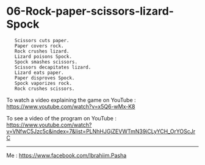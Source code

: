 # 06-Rock-paper-scissors-lizard-Spock

	   Scissors cuts paper.
	   Paper covers rock.
	   Rock crushes lizard.
	   Lizard poisons Spock.
	   Spock smashes scissors.
	   Scissors decapitates lizard.
	   Lizard eats paper.
	   Paper disproves Spock.
	   Spock vaporizes rock.
	   Rock crushes scissors.
     
To watch a video explaining the game on YouTube :
https://www.youtube.com/watch?v=x5Q6-wMx-K8


To see a video of the program on YouTube :
https://www.youtube.com/watch?v=VNfwC5Jzc5c&index=7&list=PLNhHJGjZEVWTmN39iCLyYCH_OrYOScJrC


---------
Me : https://www.facebook.com/Ibrahiim.Pasha
